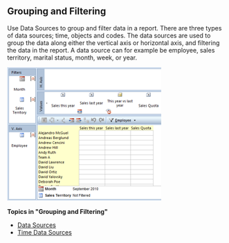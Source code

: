 ## Grouping and Filtering

Use Data Sources to group and filter data in a report. There are three types of data sources; time, objects and codes. The data sources are used to group the data along either the vertical axis or horizontal axis, and filtering the data in the report. A data source can for example be employee, sales territory, marital status, month, week, or year.

![IDBDA40DB426EF4D1C.ID369FEFEB39724DE9.png](media/IDBDA40DB426EF4D1C.ID369FEFEB39724DE9.png)

**Topics in "Grouping and Filtering"**
* [Data Sources](grouping-and-filtering/data-sources.md)
* [Time Data Sources](grouping-and-filtering/time-data-sources.md)